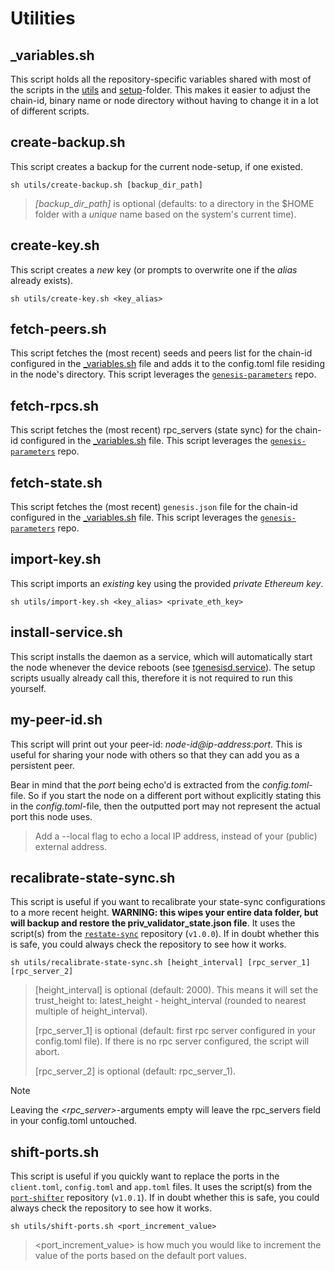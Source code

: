 # Utilities

## \_variables.sh

This script holds all the repository-specific variables shared with most of the scripts in the [utils](/utils) and [setup](/setup)-folder. This makes it easier to adjust the chain-id, binary name or node directory without having to change it in a lot of different scripts.

## create-backup.sh

This script creates a backup for the current node-setup, if one existed.

```
sh utils/create-backup.sh [backup_dir_path]
```

> _[backup_dir_path]_ is optional (defaults: to a directory in the $HOME folder with a _unique_ name based on the system's current time).

## create-key.sh

This script creates a _new_ key (or prompts to overwrite one if the _alias_ already exists).

```
sh utils/create-key.sh <key_alias>
```

## fetch-peers.sh

This script fetches the (most recent) seeds and peers list for the chain-id configured in the [\_variables.sh](/utils/_variables.sh) file and adds it to the config.toml file residing in the node's directory. This script leverages the [`genesis-parameters`](https://github.com/zenodeapp/genesis-parameters) repo.

## fetch-rpcs.sh

This script fetches the (most recent) rpc_servers (state sync) for the chain-id configured in the [\_variables.sh](/utils/_variables.sh) file. This script leverages the [`genesis-parameters`](https://github.com/zenodeapp/genesis-parameters) repo.

## fetch-state.sh

This script fetches the (most recent) `genesis.json` file for the chain-id configured in the [\_variables.sh](/utils/_variables.sh) file. This script leverages the [`genesis-parameters`](https://github.com/zenodeapp/genesis-parameters) repo.

## import-key.sh

This script imports an _existing_ key using the provided _private Ethereum key_.

```
sh utils/import-key.sh <key_alias> <private_eth_key>
```

## install-service.sh

This script installs the daemon as a service, which will automatically start the node whenever the device reboots (see [tgenesisd.service](/services/tgenesisd.service)). The setup scripts usually already call this, therefore it is not required to run this yourself.

## my-peer-id.sh

This script will print out your peer-id: _node-id@ip-address:port_. This is useful for sharing your node with others so that they can add you as a persistent peer.

Bear in mind that the _port_ being echo'd is extracted from the _config.toml_-file. So if you start the node on a different port without explicitly stating this in the _config.toml_-file, then the outputted port may not represent the actual port this node uses.

> Add a --local flag to echo a local IP address, instead of your (public) external address.

## recalibrate-state-sync.sh

This script is useful if you want to recalibrate your state-sync configurations to a more recent height. **WARNING: this wipes your entire data folder, but will backup and restore the priv_validator_state.json file**. It uses the script(s) from the [`restate-sync`](https://github.com/zenodeapp/restate-sync/tree/v1.0.0) repository (`v1.0.0`). If in doubt whether this is safe, you could always check the repository to see how it works.

```
sh utils/recalibrate-state-sync.sh [height_interval] [rpc_server_1] [rpc_server_2]
```

> [height_interval] is optional (default: 2000). This means it will set the trust_height to: latest_height - height_interval (rounded to nearest multiple of height_interval).
>
> [rpc_server_1] is optional (default: first rpc server configured in your config.toml file). If there is no rpc server configured, the script will abort.
>
> [rpc_server_2] is optional (default: rpc_server_1).

> [!NOTE]
> Leaving the _<rpc_server>_-arguments empty will leave the rpc_servers field in your config.toml untouched.

## shift-ports.sh

This script is useful if you quickly want to replace the ports in the `client.toml`, `config.toml` and `app.toml` files. It uses the script(s) from the [`port-shifter`](https://github.com/zenodeapp/port-shifter/tree/v1.0.1) repository (`v1.0.1`). If in doubt whether this is safe, you could always check the repository to see how it works.

```
sh utils/shift-ports.sh <port_increment_value>
```

> <port_increment_value> is how much you would like to increment the value of the ports based on the default port values.
